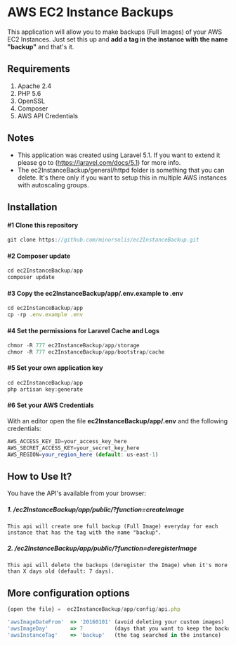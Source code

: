 # AWS EC2 Instance Backups
This application will allow you to make backups (Full Images) of your AWS EC2 Instances. Just set this up and **add a tag in the instance with the name "backup"** and that's it.


## Requirements

1. Apache 2.4
2. PHP 5.6
3. OpenSSL
4. Composer
4. AWS API Credentials

## Notes
- This application was created using Laravel 5.1. If you want to extend it please go to (https://laravel.com/docs/5.1) for more info.
- The ec2InstanceBackup/general/httpd folder is something that you can delete. It's there only if you want to setup this in multiple AWS instances with autoscaling groups.


## Installation

#### #1 Clone this repository
```javascript
git clone https://github.com/minorsolis/ec2InstanceBackup.git
```

#### #2 Composer update

```javascript
cd ec2InstanceBackup/app
composer update
```

#### #3 Copy the ec2InstanceBackup/app/.env.example to .env

```javascript
cd ec2InstanceBackup/app
cp -rp .env.example .env
```

#### #4 Set the permissions for Laravel Cache and Logs

```javascript
chmor -R 777 ec2InstanceBackup/app/storage
chmor -R 777 ec2InstanceBackup/app/bootstrap/cache
```

#### #5 Set your own application key

```javascript
cd ec2InstanceBackup/app
php artisan key:generate
```

#### #6 Set your AWS Credentials

With an editor open the file **ec2InstanceBackup/app/.env** and the following credentials:
```javascript
AWS_ACCESS_KEY_ID=your_access_key_here
AWS_SECRET_ACCESS_KEY=your_secret_key_here
AWS_REGION=your_region_here (default: us-east-1)
```

## How to Use It?

You have the API's available from your browser:

##### 1. /ec2InstanceBackup/app/public/?function=createImage

```
This api will create one full backup (Full Image) everyday for each instance that has the tag with the name "backup".
```

##### 2. /ec2InstanceBackup/app/public/?function=deregisterImage

```
This api will delete the backups (deregister the Image) when it's more than X days old (default: 7 days).
```

## More configuration options

```javascript
{open the file} =  ec2InstanceBackup/app/config/api.php
```

```javascript
'awsImageDateFrom' 	=> '20160101' (avoid deleting your custom images)
'awsImageDay'   	=> 7 		  (days that you want to keep the backup) 
'awsInstanceTag'   	=> 'backup'   (the tag searched in the instance)
```


